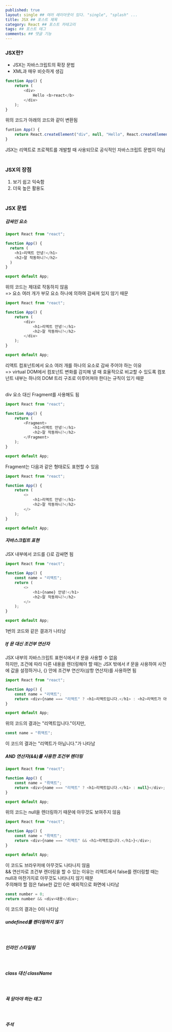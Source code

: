 ```yaml
---
published: true
layout: single ## 여러 레이아웃이 있다. "single", "splash" ...
title: JSX ## 포스트 제목
category: React ## 포스트 카테고리
tags: ## 포스트 태그
comments: ## 댓글 기능
---
```


### JSX란?

-   JSX는 자바스크립트의 확장 문법
-   XML과 매우 비슷하게 생김

```javascript
function App() {
    return (
        <div>
            Hello <b>react</b>
        </div>
    );
}
```

위의 코드가 아래의 코드와 같이 변환됨

```javascript
funtion App() {
    return React.createElement("div", null, "Hello", React.createElement("b", null, "react"));
}
```

JSX는 리액트로 프로젝트를 개발할 때 사용되므로 공식적인 자바스크립트 문법이 아님
<br/>
<br/>

### JSX의 장점

1. 보기 쉽고 익숙함
2. 더욱 높은 활용도
   <br/>
   <br/>

### JSX 문법

##### 감싸인 요소

```javascript
import React from "react";

function App() {
  return (
    <h1>리액트 안녕!</h1>
    <h2>잘 작동하니?</h2>
  )
}

export default App;
```

위의 코드는 제대로 작동하지 않음<br/>
=> 요소 여러 개가 부모 요소 하나에 의하여 감싸져 있지 않기 때문

```javascript
import React from "react";

function App() {
    return (
        <div>
            <h1>리액트 안녕!</h1>
            <h2>잘 작동하니?</h2>
        </div>
    );
}

export default App;
```

리액트 컴포넌트에서 요소 여러 개를 하나의 요소로 감싸 주어야 하는 이유<br/>
=> virtual DOM에서 컴포넌트 변화를 감지해 낼 때 효율적으로 비교할 수 있도록 컴포넌트 내부는 하나의 DOM 트리 구조로 이루어져야 한다는 규칙이 있기 때문<br/>
<br/>

div 요소 대신 Fragment를 사용해도 됨

```javascript
import React from "react";

function App() {
    return (
        <Fragment>
            <h1>리액트 안녕!</h1>
            <h2>잘 작동하니?</h2>
        </Fragment>
    );
}

export default App;
```

Fragment는 다음과 같은 형태로도 표현할 수 있음

```javascript
import React from "react";

function App() {
    return (
        <>
            <h1>리액트 안녕!</h1>
            <h2>잘 작동하니?</h2>
        </>
    );
}

export default App;
```

##### 자바스크립트 표현

JSX 내부에서 코드를 {}로 감싸면 됨 <br/>

```javascript
import React from "react";

function App() {
    const name = "리액트";
    return (
        <>
            <h1>{name} 안녕!</h1>
            <h2>잘 작동하니?</h2>
        </>
    );
}

export default App;
```

1번의 코드와 같은 결과가 나타남
<br/>

##### If 문 대신 조건부 연산자

JSX 내부의 자바스크립트 표현식에서 if 문을 사용할 수 없음<br/>
하지만, 조건에 따라 다른 내용을 렌더링해야 할 때는 JSX 밖에서 if 문을 사용하여 사전에 값을 설정하거나, {} 안에 조건부 연산자(삼항 연산자)를 사용하면 됨<br/>

```javascript
import React from "react";

function App() {
    const name = "리액트";
    return <div>{name === "리액트" ? <h1>리액트입니다.</h1> : <h2>리액트가 아닙니다.</h2>}</div>;
}

export default App;
```

위의 코드의 결과는 "리액트입니다."이지만,

```javascript
const name = "뤼액트";
```

이 코드의 결과는 "리액트가 아닙니다."가 나타남
<br/>

##### AND 연산자(&&)를 사용한 조건부 렌더링

```javascript
import React from "react";

function App() {
    const name = "뤼액트";
    return <div>{name === "리액트" ? <h1>리액트입니다.</h1> : null}</div>;
}

export default App;
```

위의 코드는 null을 렌더링하기 때문에 아무것도 보여주지 않음

```javascript
import React from "react";

function App() {
    const name = "뤼액트";
    return <div>{name === "리액트" && <h1>리액트입니다.</h1>}</div>;
}

export default App;
```

이 코드도 브라우저에 아무것도 나타나지 않음<br/>
&& 연산자로 조건부 렌더링을 할 수 있는 이유는 리액트에서 false를 렌더링할 때는 null과 마찬가지로 아무것도 나타나지 않기 때문<br/>
주의해야 할 점은 false한 값인 0은 예외적으로 화면에 나타남

```javascript
const number = 0;
return number && <div>내용</div>;
```

이 코드의 결과는 0이 나타남
<br/>

##### undefined를 렌더링하지 않기

   <br/>

##### 인라인 스타일링

   <br/>

##### class 대신 className

   <br/>

##### 꼭 닫아야 하는 태그

   <br/>

##### 주석
